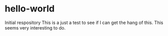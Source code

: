 # hello-world
Initial respository
This is a just a test to see if I can get the hang of this.
This seems very interesting to do.
